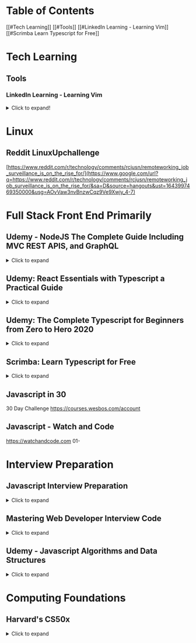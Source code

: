 # Table of Contents

[[#Tech Learning]]
	[[#Tools]]
	[[#LinkedIn Learning - Learning Vim]]  
[[#Scrimba Learn Typescript for Free]] 

# Tech Learning

## Tools

### LinkedIn Learning - Learning Vim
<details>
	<summary>Click to expand!</summary>

- [x] Introduction (Completed: 1/12/2022)
  - [x] Vim for text editing
  - [x] Why Vim
  - [x] Vim Installation
  - [x] Sample Files and Challenges (1/12/2022)

- [x] Basics
  
   - [x] Start and Quit vim
   - [x] Dual Mode
   - [x] Insert Text
   - [x] Save and Quit
   - [x] Challenge - create file
   - [x] Solution - create file

- [x] Moving Around
	- [x] Navigate using h,j,k,l
	- [x] Words sentences and paragraphs
	- [x] Challenge - find word
	- [x] Solution - find word
	- [x] Regular expressions (Take his LinkedIn Regular Expression Course)
	- [x] Challenge - Search word
	  - [x] Solution - Search word
	  - [x] Screen movement
	  - [x] Challenge - Move screens
	  - [x] Solution - Move screens
	  - [x] Lines
	  - [x] Challenge - Move lines
	  - [x] Solution - Move lines
	  - [x] Current word
	  - [x] Challenge - Find next instance of word
	  - [x] Solution - Find next instance of word

- [] Changing Text
	- [] Delete text
	- [] Challenge Delete sentence
	- [] Solution Delete sentence
	- [] Copy and Paste
	- [] Challenge - Copy and Paste
	- [] Solution - Copy and Paste
	- [] Change Text
	- [] Challlenge - Change Text
	- [] Solution - Change Text
	- [] Visual selection
	- [] Challenge - Use visual selection
	- [] Solution - Use visual selection
	- [] Registers
	- [] Challenge - Use registers
	- [] Solution - Use registers
	- [] Replace text

- [] Marks
- [] Buffers
- [] Configuration
- [] Day to Day Vim
- [] Conclusion

</details>

# Linux

## Reddit LinuxUpchallenge

[https://www.reddit.com/r/technology/comments/rcjusn/remoteworking_job_surveillance_is_on_the_rise_for/](https://www.google.com/url?q=https://www.reddit.com/r/technology/comments/rcjusn/remoteworking_job_surveillance_is_on_the_rise_for/&sa=D&source=hangouts&ust=1643997469350000&usg=AOvVaw3nvBnzwCqz9Ve9Xwjy_4-7)

# Full Stack Front End Primarily

## Udemy - NodeJS The Complete Guide Including MVC REST APIS, and GraphQL
<details>
<summary>Click to expand</summary>

- [x] 01 Introduction
	- [x] What is Node.js
	- [x] Installing Node.js and Creating our First App
	- [x] Understanding the Role Usage of Node.js
	- [x] Course Outline
	- [x] How to Get the Most Out of the Course
	- [x] Working with the REPL vs Using Files
	- [x] Using the Attached Source Code

- [] 02 Optional Javascript - A Quick Refresher
  - [] Core JS syntax
  - [] let and const
  - [] arrow functions
  - [] objects
  - [] arrays
  - [] arrays and reference types
  - [] spread and rest
  - [] destructering
  - [] async code
  - [] module introduction
  - [] javascript in a nutshell
  - [] javascript on MDN
  - [] primitive vs Reference Types
  - [] Refreshing the Core Syntax
  - [] Various Javascript Resources
  - [] Let Const
  - [] Arrow Functions and This
  - [] Understanding Arrow Functions
- 03 [] Understanding the Basics
	- [x] 23 Module Introduction
	- [] 24 How the Web Works
	- [] 25 Creating a Node Server
	- [] 26 The Node Lifecycle Event Loop
	- [] 27 Controlling the Node.js Process
	- [] 28 Understanding REquests
	- [] 29 Sending Responses
	- [] 30 Request Response Headers
	- [] 31 Routing Requests
	- [] 32 Redirecting Requests
	- [] 33 Parsing Request Bodies
	- [] 34 Understanding Event Drive Code Execution
	- [] 35 Blocking and Non-Blocking Code
- 04 Improved Development Workflow
</details>

## Udemy: React Essentials with Typescript a Practical Guide
<details>
	<summary>Click to expand</summary>

- [x] 01 Installation
- [x] 02 Docker
- [x] 03 Template (Bootstrap)
- [x] 04 Components
- [x] 05 Router
- [x] 06 Wrapper
- [x] 07 Register
- [ ] 08 Http Requests (issue, I cannot access the backend)
- [ ] 09 State
- [ ] 10 useState
- [ ] 11 Login
- [ ] 12 useEffect
</details>

## Udemy: The Complete Typescript for Beginners from Zero to Hero 2020

<details>
	<summary>Click to expand</summary>

-[x] 01 Transpiler
-[] 02 Tooling Setup
-[] 03 ScratchJS
-[] 04 Var Hoisting & Functional Scope
-[] 05 let Keyword
</details>

## Scrimba: Learn Typescript for Free
<details>
<summary>Click to expand</summary>

- [x] Learn primitive types 100% (Completed 3/1/2022)
	- [x] Introduction to Typescript 100%
	- [x] Course Outline
		- [x] Couch Surfing Website
		- [x] What is Typescript
		- [x] Types in Javascript
		- [x]  Using typeof (mini-challenge)
		- [x] Viewing Typescript Prompts
		- [x] Typescrypt Types
		- [x] Assigning Types
		- [x] Benefits of Using Typescript
		- [x] Number Types mini-challenge
		- [x] Strings Types mini-challenge
		- [x] Boolean Types mini-challenge
		- [x] Fixing the Web site mini-challenge
		- [x] Type Assignment and Type Interference

- [x] Learn structural types (Completed 03/02/2022)
	- [x] Object Types
	- [x] Array Types
	- [x] Array Types mini-challenge
	- [x] Creating our Property Object
	- [x] Property Challenge
	- [x] Adding Properties Results
	- [x] Add the Properties to our Dashboard challenge
	- [x] Tuple Types
	- [x] Tuple Types Challenge (Completed 03/01/2022)
	- [x] Enum Types
	- [x] Enum Types mini-challenge
	- [x] Any Type
	- [x] Union Types
	- [x] Union Types challenge
	- [x] Literal Types
	- [x] Function Types + Void Types
	- [x] Function Types + Void Types mini-challenge

- [x] More advanced TypeScript features (Completed 03/02/2022)
	- [x] File Organisation
	- [x] Function Type Challenge
	- [x] Interfaces
	- [x] Modules
	- [x] Classes
	- [x] Interface and Class Exercise
	- [x] Add a new Property

- [] Styling
     -[x] Style hover button
	- [x] Style hover button exercise (Completed 03/02/2022)
	- [] Website structure
	- [] Color consistency
	- [] Moving interfaces
	- [] File structure exercise
	- [] Compiling
	- [] Where to go next?
</details>

## Javascript in 30

30 Day Challenge
https://courses.wesbos.com/account

## Javascript - Watch and Code

https://watchandcode.com
01-

# Interview Preparation

## Javascript Interview Preparation

<details>
<summary>Click to expand</summary>

- [x] Introduction and Course Layout
  
  - [x] Course Layout
  - [x] How to Get The Most Out of This Course

- [x] Triple Add Function
  
  - [x] Question
  - [x] Solution

- [x] Working with IIFEs
  
  - [x] Question
  - [x] Solution

- [x] Button 5
  
  - [x] Question
  - [x] Solution Part 1
  - [x] Solution Part 2
  - [x] Solution Part 3

- [] Closures

- [] 'this' keyword

- [] Hoisting in JS

- [] Scope and 'self'

- [] Equals vs Strict Equals

- [] Log Number Function

- [] Use Strict

- [] Curry Function

- [] Counter Function
</details>

## Mastering Web Developer Interview Code
<details>
<summary>Click to expand</summary>

- [] Introduction
  - [x] Stay sharp with web developer interview code
  - [x] What you should know
  - [x] Using the exercises for this course
- [] Questions
  - [] How do you use the data-attribute in HTML
  - [] Are you comfortable using jQuery
  - [] Describe when you should use the bind() method
  - [] Do you know how to use the conditional operator
  - [] Have you used Ajax to load an exernal file
  - [] Have you used JavaScript templates
  - [] How do you manipulate the DOM
  - [] How do you search using functional programing
  - [] How do you use a constructor to create instances
  - [] How do you use arrow functions in ES6
- [] Tasks
- [] Interviews with Working Professionals
</details>

## Udemy - Javascript Algorithms and Data Structures
<details>
<summary>Click to expand</summary>

1. [x] Introduction (Completed: 1/12/2021)
   - [x] Curriculum Walkthrough
   - [x] What Order Should You Watch In
   - [x] How I'm Running My Code
2. [] Big O Notation
   - [] Intro to Big O
   - [] Timing Our Code
   - [] Add Up To Faster
   - [] Add Up to Slower
   - [] Counting Operations
</details>

# Computing Foundations

## Harvard's CS50x

<details>
<summary>Click to expand</summary>

- [x] Week 0 Scratch
- [] week 1 C
- [] Week 2 Arrays
- [] Week 3 Algorithms
- [] Week 4 Memory
- [] Week 5 Data Structures
- [] Week 6 Python
- [] Week 7 SQL
- [] HTML, CSS, Javascript
- [] Flash
- [] Emoji
- [] Cybersecurity
</details>